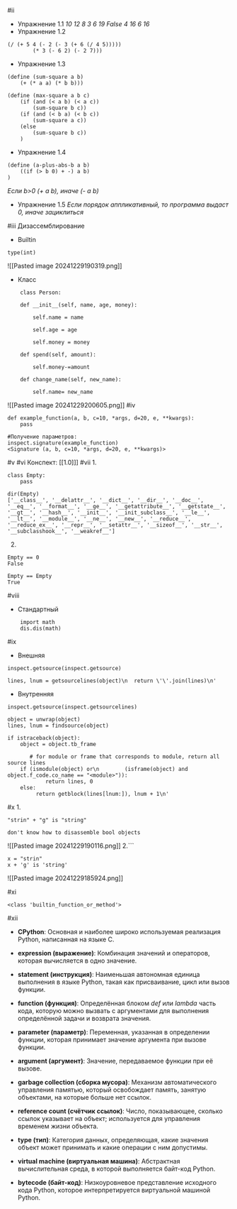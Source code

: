 #ii
- Упражнение 1.1
	*10 12 8 3 6 19 False 4 16 6 16*
- Упражнение 1.2
```
(/ (+ 5 4 (- 2 (- 3 (+ 6 (/ 4 5)))))
		(* 3 (- 6 2) (- 2 7)))
```
- Упражнение 1.3
```
(define (sum-square a b) 
	(+ (* a a) (* b b)))

(define (max-square a b c) 
	(if (and (< a b) (< a c)) 
		(sum-square b c))
	(if (and (< b a) (< b c)) 
		(sum-square a c))
	(else 
		(sum-square b c))
	) 
```
- Упражнение 1.4
```
(define (a-plus-abs-b a b)
	((if (> b 0) + -) a b)
)
```

*Если  b>0 (+ a b), иначе (- a b)*
- Упражнение 1.5
*Если порядок аппликативный, то программа выдаст 0, иначе зациклиться*

#iii
Дизассемблирование 
- Builtin 
```
type(int)
```
![[Pasted image 20241229190319.png]]
- Класс 
```
	class Person:

    def __init__(self, name, age, money):

        self.name = name

        self.age = age

        self.money = money

    def spend(self, amount):

        self.money-=amount

    def change_name(self, new_name):

        self.name= new_name
```
![[Pasted image 20241229200605.png]]
#iv
```
def example_function(a, b, c=10, *args, d=20, e, **kwargs):
	pass

#Получение параметров:
inspect.signature(example_function)
<Signature (a, b, c=10, *args, d=20, e, **kwargs)>
```
#v
#vi
Конспект: [[1.0]]]
#vii
1. 
```
class Empty:
    pass

dir(Empty)
['__class__', '__delattr__', '__dict__', '__dir__', '__doc__', '__eq__', '__format__', '__ge__', '__getattribute__', '__getstate__', '__gt__', '__hash__', '__init__', '__init_subclass__', '__le__', '__lt__', '__module__', '__ne__', '__new__', '__reduce__', '__reduce_ex__', '__repr__', '__setattr__', '__sizeof__', '__str__', '__subclasshook__', '__weakref__']
```
2. 
```
Empty == 0
False

Empty == Empty
True
```
#viii
- Стандартный
``` 
	import math
	dis.dis(math)
```
#ix
- Внешняя
```
inspect.getsource(inspect.getsource)

lines, lnum = getsourcelines(object)\n  return \'\'.join(lines)\n'

```
- Внутренняя 
```
inspect.getsource(inspect.getsourcelines)

object = unwrap(object)    
lines, lnum = findsource(object)

if istraceback(object):
	object = object.tb_frame
	
	   # for module or frame that corresponds to module, return all source lines
	if (ismodule(object) or\n        (isframe(object) and object.f_code.co_name == "<module>")):
	        return lines, 0
	else:
	     return getblock(lines[lnum:]), lnum + 1\n'
```
#x
1. 
``` 
"strin" + "g" is "string"

don't know how to disassemble bool objects
```
![[Pasted image 20241229190116.png]]
2.```
```
x = "strin"
x + 'g' is 'string'
```
![[Pasted image 20241229185924.png]]
 
#xi
``` type(len)
<class 'builtin_function_or_method'>
```
#xii
- **CPython**: Основная и наиболее широко используемая реализация Python, написанная на языке C.
- **expression (выражение)**: Комбинация значений и операторов, которая вычисляется в одно значение.

- **statement (инструкция)**: Наименьшая автономная единица выполнения в языке Python, такая как присваивание, цикл или вызов функции.

- **function (функция)**: Определённая блоком *def* или *lambda* часть кода, которую можно вызвать с аргументами для выполнения определённой задачи и возврата значения.

- **parameter (параметр)**: Переменная, указанная в определении функции, которая принимает значение аргумента при вызове функции.

- **argument (аргумент)**: Значение, передаваемое функции при её вызове.

- **garbage collection (сборка мусора)**: Механизм автоматического управления памятью, который освобождает память, занятую объектами, на которые больше нет ссылок.

- **reference count (счётчик ссылок)**: Число, показывающее, сколько ссылок указывает на объект; используется для управления временем жизни объекта.

- **type (тип)**: Категория данных, определяющая, какие значения объект может принимать и какие операции с ним допустимы.

- **virtual machine (виртуальная машина)**: Абстрактная вычислительная среда, в которой выполняется байт-код Python.

- **bytecode (байт-код)**: Низкоуровневое представление исходного кода Python, которое интерпретируется виртуальной машиной Python.